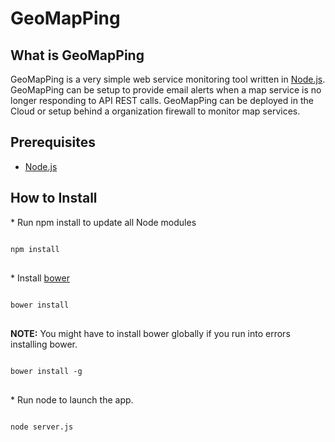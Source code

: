 GeoMapPing
==========

<h2>What is GeoMapPing </h2>

GeoMapPing is a very simple web service monitoring tool written in <a href="http://nodejs.org">Node.js</a>.  GeoMapPing can be setup to provide email alerts when a map service is no longer responding to API REST calls.  GeoMapPing can be deployed in the Cloud or setup behind a organization firewall to monitor map services.  

<h2>Prerequisites</h2>

* <a href="http://nodejs.org/download/">Node.js</a>


<h2>How to Install</h2>
* Run npm install to update all Node modules
<pre>
<code>
npm install
</code>
</pre>
* Install <a href="https://github.com/bower/bower">bower</a>
<pre>
<code>
bower install
</code>
</pre>
<B>NOTE:</B> You might have to install bower globally if you run into errors installing bower.
<pre>
<code>
bower install -g
</code>
</pre>
* Run node to launch the app.
<pre>
<code>
node server.js
</code>
</pre>
